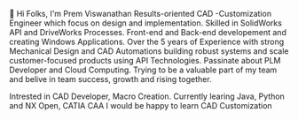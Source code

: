 👋 Hi Folks, I'm Prem Viswanathan
Results-oriented CAD -Customization Engineer which focus on design and implementation. Skilled in SolidWorks API and DriveWorks Processes. 
Front-end and Back-end developement and creating Windows Applications. 
Over the 5 years of Experience with strong Mechanical Design and CAD Automations building robust systems and scale customer-focused products using API Technologies.
Passinate about PLM Developer and Cloud Computing. Trying to be a valuable part of my team and belive in team success, growth and rising together.

Intrested in
CAD Developer, Macro Creation.
Currently learing Java, Python and NX Open, CATIA CAA
I would be happy to learn CAD Customization

<!---
Prem-Viswanathan/Prem-Viswanathan is a ✨ special ✨ repository because its `README.md` (this file) appears on your GitHub profile.
You can click the Preview link to take a look at your changes.
--->

